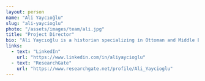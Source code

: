 ```yaml
---
layout: person
name: "Ali Yaycıoğlu"
slug: "ali-yaycioglu"
photo: "/assets/images/team/ali.jpg"
title: "Project Director"
bio: "Ali Yaycıoğlu is a historian specializing in Ottoman and Middle Eastern history. He has worked on numerous projects focusing on digital humanities and the history of the Ottoman Empire."
links:
  - text: "LinkedIn"
    url: "https://www.linkedin.com/in/aliyaycioglu"
  - text: "ResearchGate"
    url: "https://www.researchgate.net/profile/Ali_Yaycioglu"
---
```


